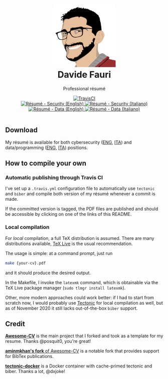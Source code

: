 <h1 align="center">
  <a href="https://github.com/DavideFauri/resume" title="Résumé Davide Fauri">
    <img alt="DavideFauri" src="https://github.com/DavideFauri/resume/raw/master/icon.png" width="200px" height="200px" />
  </a>
  <br />
  Davide Fauri
</h1>

<p align="center">
  Professional résumé
</p>

<div align="center">
  <a href="https://travis-ci.com/github/DavideFauri/resume">
    <img alt="TravisCI" src="https://travis-ci.com/DavideFauri/resume.svg?branch=master" />
  </a><br/>
  <a href="https://github.com/DavideFauri/resume/releases/download/Nov-2020-Security/CV_Davide_Fauri-eng.pdf">
    <img alt="Résumé - Security (English)" src="https://img.shields.io/badge/CV%20Security%20🇬🇧-pdf-green.svg" />
  </a>
  <a href="https://github.com/DavideFauri/resume/releases/download/Nov-2020-Security/CV_Davide_Fauri-ita.pdf">
    <img alt="Résumé - Security (Italiano)" src="https://img.shields.io/badge/CV%20Security%20🇮🇹-pdf-green.svg" />
  </a><br/>
  <a href="https://github.com/DavideFauri/resume/releases/download/Nov-2020-Data/CV_Davide_Fauri-eng.pdf">
    <img alt="Résumé - Data (English)" src="https://img.shields.io/badge/CV%20Data%20🇬🇧-pdf-green.svg" />
  </a>
  <a href="https://github.com/DavideFauri/resume/releases/download/Nov-2020-Data/CV_Davide_Fauri-ita.pdf">
    <img alt="Résumé - Data (Italiano)" src="https://img.shields.io/badge/CV%20Data%20🇮🇹-pdf-green.svg" />
  </a>
</div>

<br />


## Download

My résumé is available for both cybersecurity ([ENG](https://github.com/DavideFauri/resume/releases/download/Nov-2020-Security/CV_Davide_Fauri-eng.pdf), [ITA](https://github.com/DavideFauri/resume/releases/download/Nov-2020-Security/CV_Davide_Fauri-ita.pdf)) and data/programming ([ENG](https://github.com/DavideFauri/resume/releases/download/Nov-2020-Data/CV_Davide_Fauri-eng.pdf), [ITA](https://github.com/DavideFauri/resume/releases/download/Nov-2020-Data/CV_Davide_Fauri-ita.pdf)) positions.

<!-- | Page. 1 | Page. 2 | -->
<!-- |:-------:|:-------:| -->
<!-- | [![Résumé](https://github.com/DavideFauri/resume/releases/download/latest/CV_Davide_Fauri_eng-0.png)](https://github.com/DavideFauri/resume/releases/download/latest/CV_Davide_Fauri_eng.pdf) | [![Résumé](https://github.com/DavideFauri/resume/releases/download/latest/CV_Davide_Fauri_eng-1.png)](https://github.com/DavideFauri/resume/releases/download/latest/CV_Davide_Fauri_eng.pdf) | -->

## How to compile your own

### Automatic publishing through Travis CI

I've set up a `.travis.yml` configuration file to automatically use `tectonic` and `biber` and compile both version of my résumé whenever a commit is made.

If the committed version is tagged, the PDF files are published and should be accessible by clicking on one of the links of this README.

### Local compilation

For *local* compilation, a full TeX distribution is assumed. There are many distributions available, [TeX Live](tug.org/texlive) is the usual recommendation.

The usage is simple: at a command prompt, just run

```bash
make {your-cv}.pdf
```

and it should produce the desired output.

In the Makefile, I invoke the `latexmk` command, which is obtainable via the TeX Live package manager (`sudo tlmgr install latexmk`).

Other, more modern approaches could work better: if I had to start from scratch now, I would probably use [Tectonic](https://tectonic-typesetting.github.io) for local compilation as well, but as of November 2020 it still lacks out-of-the-box `biber` support.

## Credit

[**Awesome-CV**](https://github.com/posquit0/Awesome-CV) is the main project that I forked and took as a template for my resume. Thanks @posquit0, you're great!

[**aminmkhan's fork** of Awesome-CV](https://github.com/aminmkhan/Awesome-CV) is a notable fork that provides support for BibTex publications.

[**tectonic-docker**](https://hub.docker.com/r/dxjoke/tectonic-docker) is a Docker container with cache-primed tectonic and biber. Thanks a lot, @dxjoke!
